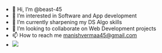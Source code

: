 - 👋 Hi, I’m @beast-45
- 👀 I’m interested in Software and App development
- 🌱 I’m currently sharpening my DS Algo skills
- 💞️ I’m looking to collaborate on Web Development projects
- 📫 How to reach me manishvermaa45@gmail.com
- ![](https://leetcard.jacoblin.cool/beast45?animation=false)

<!---
beast-45/beast-45 is a ✨ special ✨ repository because its `README.md` (this file) appears on your GitHub profile.
You can click the Preview link to take a look at your changes.
--->
